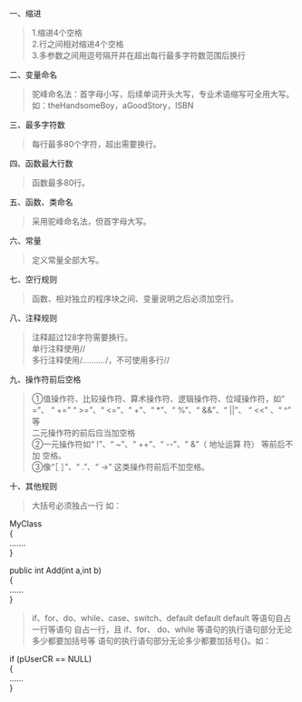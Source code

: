一、缩进
>1.缩进4个空格<br/>
2.行之间相对缩进4个空格<br/>
3.多参数之间用逗号隔开并在超出每行最多字符数范围后换行

二、变量命名
>驼峰命名法：首字母小写，后续单词开头大写，专业术语缩写可全用大写。
如：theHandsomeBoy，aGoodStory，ISBN

三、最多字符数
>每行最多80个字符，超出需要换行。

四、函数最大行数
>函数最多80行。

五、函数、类命名
>采用驼峰命名法，但首字母大写。

六、常量
>定义常量全部大写。

七、空行规则
>函数、相对独立的程序块之间、变量说明之后必须加空行。

八、注释规则
>注释超过128字符需要换行。<br/>
单行注释使用//<br/>
多行注释使用/*..........*/，不可使用多行//

九、操作符前后空格
>①值操作符、比较操作符、算术操作符、逻辑操作符、位域操作符，如“ =”、	“ +=” “ >=”、“ <=”、“ +”、“ *”、“ %”、“ &&”、“ ||”、	“ <<” 、“ ^” 等            
二元操作符的前后应当加空格<br/>
②一元操作符如“ !”、“ ~”、“ ++”、“ --”、“ &”（ 地址运算	符） 等前后不加
空格。<br/>
③像“［ ］”、“ .”、“ ->” 这类操作符前后不加空格。








十、其他规则

>大括号必须独占一行
如：

MyClass                    
{                           
.......                     
}      

public int Add(int a,int b)<br/>
{<br/>
     ......<br/>
}
>if、for、do、while、case、switch、default default default 等语句自占一行等语句
自占一行，且 if、for、 do、while 等语句的执行语句部分无论多少都要加括号等
语句的执行语句部分无论多少都要加括号{}。如：

if (pUserCR == NULL) <br/>
{<br/>
......<br/>
}
